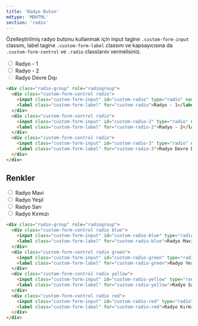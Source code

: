 ```yaml
---
title: 'Radyo Buton'
mdtype: 'MDHTML'
section: 'radio'
---
```


Özelleştirilmiş radyo butonu kullanmak için input tagine `.custom-form-input` classını, label tagine `.custom-form-label` classını ve kapsayıcısına da `.custom-form-control` ve `.radio` classlarını vermelisiniz.

<div class="gra-s-wrapper">
  <div class="radio-group" role="radiogroup">
    <div class="custom-form-control radio">
      <input class="custom-form-input" id="custom-radio" type="radio" name="radio-c" />
      <label class="custom-form-label" for="user-content-custom-radio">Radyo - 1</label>
    </div>
    <div class="custom-form-control radio">
      <input class="custom-form-input" id="custom-radio-2" type="radio" name="radio-c" />
      <label class="custom-form-label" for="user-content-custom-radio-2">Radyo - 2</label>
    </div>
    <div class="custom-form-control radio">
      <input class="custom-form-input" id="custom-radio-3" type="radio" name="radio-c" disabled />
      <label class="custom-form-label" for="user-content-custom-radio-3">Radyo Devre Dışı</label>
    </div>
  </div>
</div>

```html
<div class="radio-group" role="radiogroup">
  <div class="custom-form-control radio">
    <input class="custom-form-input" id="custom-radio" type="radio" name="radio-c" />
    <label class="custom-form-label" for="custom-radio">Radyo - 1</label>
  </div>
  <div class="custom-form-control radio">
    <input class="custom-form-input" id="custom-radio-2" type="radio" name="radio-c" />
    <label class="custom-form-label" for="custom-radio-2">Radyo - 2</label>
  </div>
  <div class="custom-form-control radio">
    <input class="custom-form-input" id="custom-radio-3" type="radio" name="radio-c" disabled />
    <label class="custom-form-label" for="custom-radio-3">Radyo Devre Dışı</label>
  </div>
</div>
```

## Renkler

<div class="gra-s-wrapper">
  <div class="radio-group" role="radiogroup">
    <div class="custom-form-control radio blue">
      <input class="custom-form-input" id="custom-radio-blue" type="radio" name="radio-color"/>
      <label class="custom-form-label" for="user-content-custom-radio-blue">Radyo Mavi</label>
    </div>
    <div class="custom-form-control radio green">
      <input class="custom-form-input" id="custom-radio-green" type="radio" name="radio-color"/>
      <label class="custom-form-label" for="user-content-custom-radio-green">Radyo Yeşil</label>
    </div>
    <div class="custom-form-control radio yellow">
      <input class="custom-form-input" id="custom-radio-yellow" type="radio" name="radio-color"/>
      <label class="custom-form-label" for="user-content-custom-radio-yellow">Radyo Sarı</label>
    </div>
    <div class="custom-form-control radio red">
      <input class="custom-form-input" id="custom-radio-red" type="radio" name="radio-color"/>
      <label class="custom-form-label" for="user-content-custom-radio-red">Radyo Kırmızı</label>
    </div>
  </div>
</div>

```html
<div class="radio-group" role="radiogroup">
  <div class="custom-form-control radio blue">
    <input class="custom-form-input" id="custom-radio-blue" type="radio" name="radio-color"/>
    <label class="custom-form-label" for="custom-radio-blue">Radyo Mavi</label>
  </div>
  <div class="custom-form-control radio green">
    <input class="custom-form-input" id="custom-radio-green" type="radio" name="radio-color"/>
    <label class="custom-form-label" for="custom-radio-green">Radyo Yeşil</label>
  </div>
  <div class="custom-form-control radio yellow">
    <input class="custom-form-input" id="custom-radio-yellow" type="radio" name="radio-color"/>
    <label class="custom-form-label" for="custom-radio-yellow">Radyo Sarı</label>
  </div>
  <div class="custom-form-control radio red">
    <input class="custom-form-input" id="custom-radio-red" type="radio" name="radio-color"/>
    <label class="custom-form-label" for="custom-radio-red">Radyo Kırmızı</label>
  </div>
</div>
```